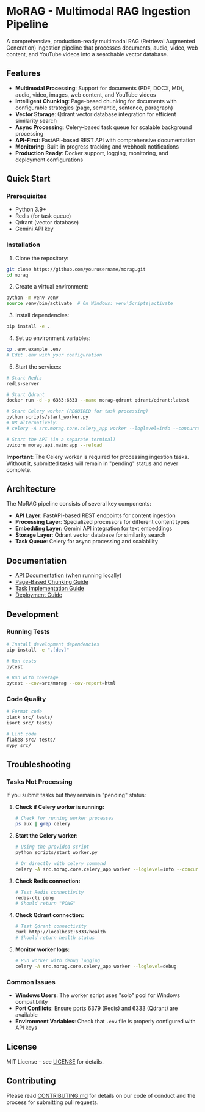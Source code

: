 # MoRAG - Multimodal RAG Ingestion Pipeline

A comprehensive, production-ready multimodal RAG (Retrieval Augmented Generation) ingestion pipeline that processes documents, audio, video, web content, and YouTube videos into a searchable vector database.

## Features

- **Multimodal Processing**: Support for documents (PDF, DOCX, MD), audio, video, images, web content, and YouTube videos
- **Intelligent Chunking**: Page-based chunking for documents with configurable strategies (page, semantic, sentence, paragraph)
- **Vector Storage**: Qdrant vector database integration for efficient similarity search
- **Async Processing**: Celery-based task queue for scalable background processing
- **API-First**: FastAPI-based REST API with comprehensive documentation
- **Monitoring**: Built-in progress tracking and webhook notifications
- **Production Ready**: Docker support, logging, monitoring, and deployment configurations

## Quick Start

### Prerequisites

- Python 3.9+
- Redis (for task queue)
- Qdrant (vector database)
- Gemini API key

### Installation

1. Clone the repository:
```bash
git clone https://github.com/yourusername/morag.git
cd morag
```

2. Create a virtual environment:
```bash
python -m venv venv
source venv/bin/activate  # On Windows: venv\Scripts\activate
```

3. Install dependencies:
```bash
pip install -e .
```

4. Set up environment variables:
```bash
cp .env.example .env
# Edit .env with your configuration
```

5. Start the services:
```bash
# Start Redis
redis-server

# Start Qdrant
docker run -d -p 6333:6333 --name morag-qdrant qdrant/qdrant:latest

# Start Celery worker (REQUIRED for task processing)
python scripts/start_worker.py
# OR alternatively:
# celery -A src.morag.core.celery_app worker --loglevel=info --concurrency=4

# Start the API (in a separate terminal)
uvicorn morag.api.main:app --reload
```

**Important**: The Celery worker is required for processing ingestion tasks. Without it, submitted tasks will remain in "pending" status and never complete.

## Architecture

The MoRAG pipeline consists of several key components:

- **API Layer**: FastAPI-based REST endpoints for content ingestion
- **Processing Layer**: Specialized processors for different content types
- **Embedding Layer**: Gemini API integration for text embeddings
- **Storage Layer**: Qdrant vector database for similarity search
- **Task Queue**: Celery for async processing and scalability

## Documentation

- [API Documentation](http://localhost:8000/docs) (when running locally)
- [Page-Based Chunking Guide](docs/page-based-chunking.md)
- [Task Implementation Guide](tasks/README.md)
- [Deployment Guide](docs/deployment.md)

## Development

### Running Tests

```bash
# Install development dependencies
pip install -e ".[dev]"

# Run tests
pytest

# Run with coverage
pytest --cov=src/morag --cov-report=html
```

### Code Quality

```bash
# Format code
black src/ tests/
isort src/ tests/

# Lint code
flake8 src/ tests/
mypy src/
```

## Troubleshooting

### Tasks Not Processing

If you submit tasks but they remain in "pending" status:

1. **Check if Celery worker is running:**
   ```bash
   # Check for running worker processes
   ps aux | grep celery
   ```

2. **Start the Celery worker:**
   ```bash
   # Using the provided script
   python scripts/start_worker.py

   # Or directly with celery command
   celery -A src.morag.core.celery_app worker --loglevel=info --concurrency=4
   ```

3. **Check Redis connection:**
   ```bash
   # Test Redis connectivity
   redis-cli ping
   # Should return "PONG"
   ```

4. **Check Qdrant connection:**
   ```bash
   # Test Qdrant connectivity
   curl http://localhost:6333/health
   # Should return health status
   ```

5. **Monitor worker logs:**
   ```bash
   # Run worker with debug logging
   celery -A src.morag.core.celery_app worker --loglevel=debug
   ```

### Common Issues

- **Windows Users**: The worker script uses "solo" pool for Windows compatibility
- **Port Conflicts**: Ensure ports 6379 (Redis) and 6333 (Qdrant) are available
- **Environment Variables**: Check that `.env` file is properly configured with API keys

## License

MIT License - see [LICENSE](LICENSE) for details.

## Contributing

Please read [CONTRIBUTING.md](CONTRIBUTING.md) for details on our code of conduct and the process for submitting pull requests.
